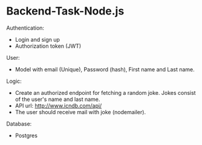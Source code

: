 # Backend-Task-Node.js
Authentication:
- Login and sign up
- Authorization token (JWT)

User:
- Model with email (Unique), Password (hash), First name and Last name.

Logic:
- Create an authorized endpoint for fetching a random joke. Jokes consist of the user's
name and last name.
- API url: http://www.icndb.com/api/
- The user should receive mail with joke (nodemailer).

Database:
- Postgres
